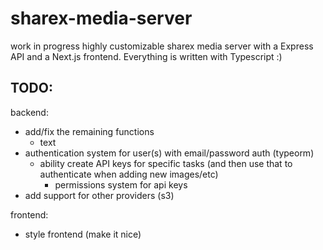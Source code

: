 # sharex-media-server

work in progress highly customizable sharex media server with a Express API and a Next.js frontend. Everything is written with Typescript :)

## TODO:

backend:

-   add/fix the remaining functions
    -   text
-   authentication system for user(s) with email/password auth (typeorm)
    -   ability create API keys for specific tasks (and then use that to authenticate when adding new images/etc)
        -   permissions system for api keys
-   add support for other providers (s3)

frontend:

-   style frontend (make it nice)
